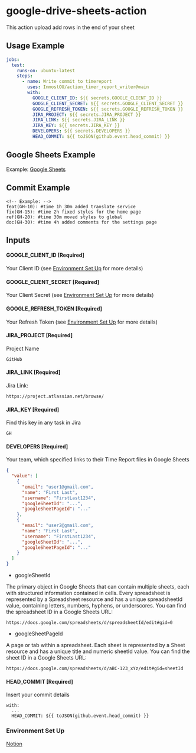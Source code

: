 # google-drive-sheets-action

This action upload add rows in the end of your sheet

## Usage Example

```yaml
jobs:
  test:
    runs-on: ubuntu-latest
    steps:
      - name: Write commit to timereport
        uses: InmostOU/action_timer_report_writer@main
        with:
          GOOGLE_CLIENT_ID: ${{ secrets.GOOGLE_CLIENT_ID }}
          GOOGLE_CLIENT_SECRET: ${{ secrets.GOOGLE_CLIENT_SECRET }}
          GOOGLE_REFRESH_TOKEN: ${{ secrets.GOOGLE_REFRESH_TOKEN }}
          JIRA_PROJECT: ${{ secrets.JIRA_PROJECT }}
          JIRA_LINK: ${{ secrets.JIRA_LINK }}
          JIRA_KEY: ${{ secrets.JIRA_KEY }}
          DEVELOPERS: ${{ secrets.DEVELOPERS }}
          HEAD_COMMIT: ${{ toJSON(github.event.head_commit) }}
```

## Google Sheets Example

Example: [Google Sheets](https://docs.google.com/spreadsheets/d/15sxGZWqGPN_t4KoW5lInNMsOYMpmCZeBk0s5J4d9VdM/edit?usp=sharing)

## Commit Example

```
<!-- Example: -->
feat(GH-10): #time 1h 30m added translate service
fix(GH-15): #time 2h fixed styles for the home page
ref(GH-20): #time 30m moved styles to global
doc(GH-30): #time 4h added comments for the settings page
```

## Inputs

#### GOOGLE_CLIENT_ID [Required]

Your Client ID (see [Environment Set Up](#Environment-Set-Up) for more details)

#### GOOGLE_CLIENT_SECRET [Required]

Your Client Secret (see [Environment Set Up](#Environment-Set-Up) for more details)

#### GOOGLE_REFRESH_TOKEN [Required]

Your Refresh Token (see [Environment Set Up](#Environment-Set-Up) for more details)

#### JIRA_PROJECT [Required]

Project Name

```
GitHub
```

#### JIRA_LINK [Required]

Jira Link:

```
https://project.atlassian.net/browse/
```

#### JIRA_KEY [Required]

Find this key in any task in Jira

```
GH
```

#### DEVELOPERS [Required]

Your team, which specified links to their Time Report files in Google Sheets

```json
{
  "value": [
    {
      "email": "user1@gmail.com",
      "name": "First Last",
      "username": "FirstLast1234",
      "googleSheetId": "...",
      "googleSheetPageId": "..."
    },
    {
      "email": "user2@gmail.com",
      "name": "First Last",
      "username": "FirstLast1234",
      "googleSheetId": "...",
      "googleSheetPageId": "..."
    }
  ]
}
```

- googleSheetId

The primary object in Google Sheets that can contain multiple sheets, each with structured information contained in cells. Every spreadsheet is represented by a Spreadsheet resource and has a unique spreadsheetId value, containing letters, numbers, hyphens, or underscores. You can find the spreadsheet ID in a Google Sheets URL:

```
https://docs.google.com/spreadsheets/d/spreadsheetId/edit#gid=0
```

- googleSheetPageId

A page or tab within a spreadsheet. Each sheet is represented by a Sheet resource and has a unique title and numeric sheetId value. You can find the sheet ID in a Google Sheets URL:

```
https://docs.google.com/spreadsheets/d/aBC-123_xYz/edit#gid=sheetId
```

#### HEAD_COMMIT [Required]

Insert your commit details

```
with:
  ...
  HEAD_COMMIT: ${{ toJSON(github.event.head_commit) }}
```

### Environment Set Up

[Notion](https://oil-narcissus-b29.notion.site/Setup-Google-Client-Secret-Client-ID-Refresh-Token-Spread-Sheet-API-73f1b1f0f1b94774ae61694f1877623e)
